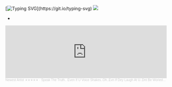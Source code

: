 [![Typing SVG](https://readme-typing-svg.demolab.com/?lines=Hello,+👋+I'm+Llumi!)](https://git.io/typing-svg)
![](https://komarev.com/ghpvc/?username=6voo&color=000000)

-

<iframe width="100%" height="166" scrolling="no" frameborder="no" allow="autoplay" src="https://w.soundcloud.com/player/?url=https%3A//api.soundcloud.com/tracks/1369699897&color=%23323452&auto_play=true&hide_related=false&show_comments=true&show_user=true&show_reposts=false&show_teaser=true"></iframe><div style="font-size: 10px; color: #cccccc;line-break: anywhere;word-break: normal;overflow: hidden;white-space: nowrap;text-overflow: ellipsis; font-family: Interstate,Lucida Grande,Lucida Sans Unicode,Lucida Sans,Garuda,Verdana,Tahoma,sans-serif;font-weight: 100;"><a href="https://soundcloud.com/rapper-606501021" title="Newest Artist ✭✭✭✭✭" target="_blank" style="color: #cccccc; text-decoration: none;">Newest Artist ✭✭✭✭✭</a> · <a href="https://soundcloud.com/rapper-606501021/wasnt" title="Speak The Truth.. Even If U Voice Shakes..Oh..Evn If Dey Laugh At U..Dnt Be Woried Whos Heart Breaks" target="_blank" style="color: #cccccc; text-decoration: none;">Speak The Truth.. Even If U Voice Shakes..Oh..Evn If Dey Laugh At U..Dnt Be Woried Whos Heart Breaks</a></div>
